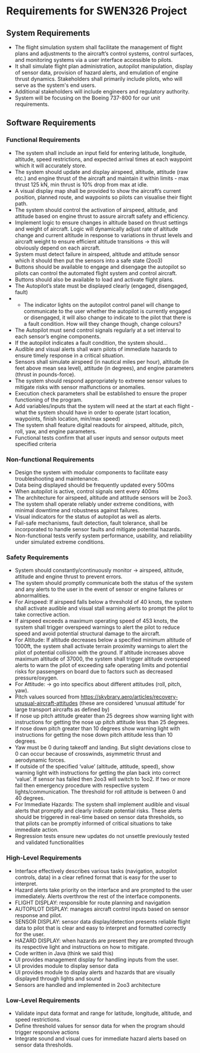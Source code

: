 # Requirements for SWEN326 Project

## System Requirements

- The flight simulation system shall facilitate the management of flight plans and adjustments to the aircraft’s control systems, control surfaces, and monitoring systems via a user interface accessible to pilots.
- It shall simulate flight plan administration, autopilot manipulation, display of sensor data, provision of hazard alerts, and emulation of engine thrust dynamics. Stakeholders shall primarily include pilots, who will serve as the system's end users.
- Additional stakeholders will include engineers and regulatory authority.
- System will be focusing on the Boeing 737-800 for our unit requirements.

## Software Requirements

### Functional Requirements

- The system shall include an input field for entering latitude, longitude, altitude, speed restrictions, and expected arrival times at each waypoint which it will accurately store.
- The system should update and display airspeed, altitude, attitude (raw etc.) and engine thrust of the aircraft and maintain it within limits - max thrust 125 kN, min thrust is 10% drop from max at idle.
- A visual display map shall be provided to show the aircraft’s current position, planned route, and waypoints so pilots can visualise their flight path.
- The system should control the activation of airspeed, altitude, and attitude based on engine thrust to assure aircraft safety and efficiency.
- Implement logic to ensure changes in altitude based on thrust settings and weight of aircraft. Logic will dynamically adjust rate of altitude change and current altitude in response to variations in thrust levels and aircraft weight to ensure efficient altitude transitions -> this will obviously depend on each aircraft.
- System must detect failure in airspeed, altitude and attitude sensor which it should then put the sensors into a safe state (2oo3)
- Buttons should be available to engage and disengage the autopilot so pilots can control the automated flight system and control aircraft.
- Buttons should also be available to load and activate flight plans.
- The Autopilot’s state must be displayed clearly  (engaged, disengaged, fault)
- - The indicator lights on the autopilot control panel will change to communicate to the user whether the autopilot is currently engaged or disengaged, it will also change to indicate to the pilot that there is a fault condition. How will they change though, change colours?
- The Autopilot must send control signals regularly at a set interval to each sensor’s engine components.
- If the autopilot indicates a fault condition, the system should…
- Audible and visual alerts shall warn pilots of immediate hazards to ensure timely response in a critical situation.
- Sensors shall simulate airspeed (in nautical miles per hour), altitude (in feet above mean sea level), attitude (in degrees), and engine parameters (thrust in pounds-force).
- The system should respond appropriately to extreme sensor values to mitigate risks with sensor malfunctions or anomalies.
- Execution check parameters shall be established to ensure the proper functioning of the program.
- Add variables/inputs that the system will need at the start at each flight - what the system should have in order to operate (start location, waypoints, finish location, min/max speed)
- The system shall feature digital readouts for airspeed, altitude, pitch, roll, yaw, and engine parameters.
- Functional tests confirm that all user inputs and sensor outputs meet specified criteria

### Non-functional Requirements

- Design the system with modular components to facilitate easy troubleshooting and maintenance.
- Data being displayed should be frequently updated every 500ms
- When autopilot is active, control signals sent every 400ms
- The architecture for airspeed, altitude and attitude sensors will be 2oo3.
- The system shall operate reliably under extreme conditions, with minimal downtime and robustness against failures.
- Visual indicators for the status of autopilot as well as alerts.
- Fail-safe mechanisms, fault detection, fault tolerance, shall be incorporated to handle sensor faults and mitigate potential hazards.
- Non-functional tests verify system performance, usability, and reliability under simulated extreme conditions.

### Safety Requirements

- System should constantly/continuously monitor -> airspeed, altitude, attitude and engine thrust to prevent errors.
- The system should promptly communicate both the status of the system and any alerts to the user in the event of sensor or engine failures or abnormalities.
- For Airspeed: If airspeed falls below a threshold of 40 knots, the system shall activate audible and visual stall warning alerts to prompt the pilot to take corrective action.
- If airspeed exceeds a maximum operating speed of 453 knots, the system shall trigger overspeed warnings to alert the pilot to reduce speed and avoid potential structural damage to the aircraft.
- For Altitude: If altitude decreases below a specified minimum altitude of 1000ft, the system shall activate terrain proximity warnings to alert the pilot of potential collision with the ground. If altitude increases above maximum altitude of 37000, the system shall trigger altitude overspeed alerts to warn the pilot of exceeding safe operating limits and potential risks for passengers on board due to factors such as decreased pressure/oxygen.
- For Attitude: -> go into specifics about different attitudes (roll, pitch, yaw).
- Pitch values sourced from https://skybrary.aero/articles/recovery-unusual-aircraft-attitudes (these are considered ‘unusual attitude’ for large transport aircrafts as defined by)
- If nose up pitch attitude greater than 25 degrees show warning light with instructions for getting the nose up pitch attitude less than 25 degrees.
- If nose down pitch greater than 10 degrees show warning light with instructions for getting the nose down pitch attitude less than 10 degrees.
- Yaw must be 0 during takeoff and landing. But slight deviations close to 0 can occur because of crosswinds, asymmetric thrust and aerodynamic forces.
- If outside of the specified ‘value’ (altitude, attitude, speed), show warning light with instructions for getting the plan back into correct ‘value’. If sensor has failed then 2oo3 will switch to 1oo2. If two or more fail then emergency procedure with respective system lights/communication. The threshold for roll attitude is between 0 and 40 degrees.  
- For Immediate Hazards: The system shall implement audible and visual alerts that promptly and clearly indicate potential risks. These alerts should be triggered in real-time based on sensor data thresholds, so that pilots can be promptly informed of critical situations to take immediate action.
- Regression tests ensure new updates do not unsettle previously tested and validated functionalities

### High-Level Requirements

- Interface effectively describes various tasks (navigation, autopilot controls, data) in a clear refined format that is easy for the user to interpret.
- Hazard alerts take priority on the interface and are prompted to the user immediately. Alerts overthrow the rest of the interface components.
- FLIGHT DISPLAY: responsible for route planning and navigation
- AUTOPILOT DISPLAY: manages aircraft control inputs based on sensor response and pilot.
- SENSOR DISPLAY: sensor data display/detection presents reliable flight data to pilot that is clear and easy to interpret and formatted correctly for the user.
- HAZARD DISPLAY: when hazards are present they are prompted through its respective light and instructions on how to mitigate.
- Code written in Java (think we said this)
- UI provides management display for handling inputs from the user.
- UI provides module to display sensor data
- UI provides module to display alerts and hazards that are visually displayed through lights and sound
- Sensors are handled and implemented in 2oo3 architecture

### Low-Level Requirements

- Validate input data format and range for latitude, longitude, altitude, and speed restrictions. 
- Define threshold values for sensor data for when the program should trigger responsive actions
- Integrate sound and visual cues for immediate hazard alerts based on sensor data thresholds. 